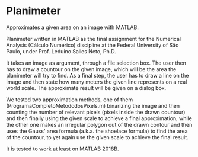 # Planimeter

  Approximates a given area on an image with MATLAB. 
  
  
  

  Planimeter written in MATLAB as the final assignment for the Numerical Analysis (Cálculo Numérico) discipline at the Federal University of São Paulo, under Prof. Leduíno Salles Neto, Ph.D.


It takes an image as argument, through a file selection box. The user then has to draw a countour on the given image, which will be the area the planimeter will try to find. As a final step, the user has to draw a line on the image and then state how many meters the given line represents on a real world scale. The approximate result will be given on a dialog box.


We tested two approximation methods, one of them (ProgramaCompletoMetododosPixels.m) binarizing the image and then counting the number of relevant pixels (pixels inside the drawn countour) and then finally using the given scale to achieve a final approximation, while the other one makes an irregular polygon out of the drawn contour and then uses the Gauss' area formula (a.k.a. the shoelace formula) to find the area of the countour, to yet again use the given scale to achieve the final result.



It is tested to work at least on MATLAB 2018B.

